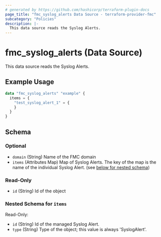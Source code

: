 ```yaml
---
# generated by https://github.com/hashicorp/terraform-plugin-docs
page_title: "fmc_syslog_alerts Data Source - terraform-provider-fmc"
subcategory: "Policies"
description: |-
  This data source reads the Syslog Alerts.
---
```


# fmc_syslog_alerts (Data Source)

This data source reads the Syslog Alerts.

## Example Usage

```terraform
data "fmc_syslog_alerts" "example" {
  items = {
    "test_syslog_alert_1" = {
    }
  }
}
```

<!-- schema generated by tfplugindocs -->
## Schema

### Optional

- `domain` (String) Name of the FMC domain
- `items` (Attributes Map) Map of Syslog Alerts. The key of the map is the name of the individual Syslog Alert. (see [below for nested schema](#nestedatt--items))

### Read-Only

- `id` (String) Id of the object

<a id="nestedatt--items"></a>
### Nested Schema for `items`

Read-Only:

- `id` (String) Id of the managed Syslog Alert.
- `type` (String) Type of the object; this value is always 'SyslogAlert'.

